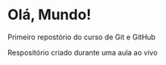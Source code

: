 # Olá, Mundo!
Primeiro repostório do curso de Git e GitHub

Respositório criado durante uma aula ao vivo